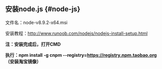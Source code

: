 ## **安装node.js** {#node-js}

文件名：node-v8.9.2-x64.msi

安装教程：http://www.runoob.com/nodejs/nodejs-install-setup.html

**注：安装完成后，打开CMD**

**执行：npm install -g cnpm --registry=https://registry.npm.taobao.org （安装淘宝镜像）**
